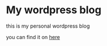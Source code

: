 # My wordpress blog

this is my personal wordpress blog

you can find it on [here](http://www.blog.mohamadreza.me/)

